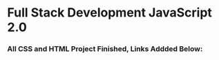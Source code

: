 # Full Stack Development JavaScript 2.0

### All CSS and HTML Project Finished, Links Addded Below:

[]()
